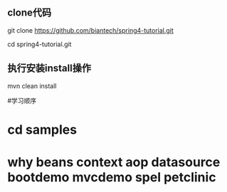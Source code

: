 ## clone代码 

git clone https://github.com/biantech/spring4-tutorial.git

cd spring4-tutorial.git

## 执行安装install操作
mvn clean install

#学习顺序 
# cd samples
# why beans context aop datasource bootdemo mvcdemo spel petclinic